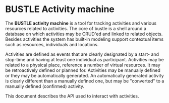 # BUSTLE Activity machine

The **BUSTLE activity machine** is a tool for tracking activities and various resources related to activities. The core of bustle is a shell around a database on which activities may be CRUD'ed and linked to related objects. Besides activities the system has built-in modeling support contextual items such as resources, individuals and locations.

Activities are defined as events that are clearly designated by a start- and stop-time and having at least one individual as participant. Activities may be related to a physical place, reference a number of virtual resources. It may be retroactively defined or planned for. Activities may be manually defined or they may be automatically generated. An automatically generated activity is clearly different than a manually defined one, but may be "converted" to a manually defined \(confirmed\) activity.

This document describes the API used to interact with activities.
